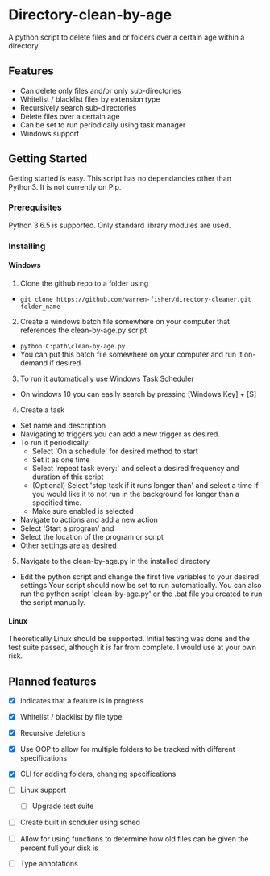 # Directory-clean-by-age

 A python script to delete files and or folders over a certain age within a directory

## Features

- Can delete only files and/or only sub-directories
- Whitelist / blacklist files by extension type
- Recursively search sub-directories
- Delete files over a certain age
- Can be set to run periodically using task manager
- Windows support

## Getting Started

Getting started is easy. This script has no dependancies other than Python3. It is not currently on Pip. 

### Prerequisites

Python 3.6.5 is supported.
Only standard library modules are used.

### Installing

#### Windows 

1. Clone the github repo to a folder using

- `git clone https://github.com/warren-fisher/directory-cleaner.git folder_name`

2. Create a windows batch file somewhere on your computer that references the clean-by-age.py script

- `python C:path\clean-by-age.py`
- You can put this batch file somewhere on your computer and run it on-demand if desired.

3. To run it automatically use Windows Task Scheduler

- On windows 10 you can easily search by pressing [Windows Key] + [S]

4. Create a task

- Set name and description
- Navigating to triggers you can add a new trigger as desired.
- To run it periodically:
    - Select 'On a schedule' for desired method to start
    - Set it as one time
    - Select 'repeat task every:' and select a desired frequency and duration of this script
    - (Optional) Select 'stop task if it runs longer than' and select a time if you would like it to not run in the background for longer than a specified time.
    - Make sure enabled is selected
- Navigate to actions and add a new action
- Select 'Start a program' and
- Select the location of the program or script
- Other settings are as desired

5. Navigate to the clean-by-age.py in the installed directory
- Edit the python script and change the first five variables to your desired settings
Your script should now be set to run automatically. You can also run the python script 'clean-by-age.py' or the .bat file you created to run the script manually.

#### Linux 

Theoretically Linux should be supported. Initial testing was done and the test suite passed, although it is far from complete.
I would use at your own risk. 

## Planned features

- [x] indicates that a feature is in progress

- [x] Whitelist / blacklist by file type
- [x] Recursive deletions
- [x] Use OOP to allow for multiple folders to be tracked with different specifications
- [x] CLI for adding folders, changing specifications
- [ ] Linux support

    - [ ] Upgrade test suite
- [ ] Create built in schduler using sched
- [ ] Allow for using functions to determine how old files can be given the percent full your disk is
- [ ] Type annotations
